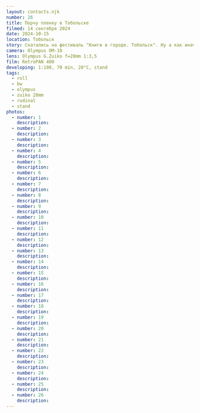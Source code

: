 ```yaml
---
layout: contacts.njk
number: 26
title: Порчу пленку в Тобольске
filmed: 14 сентября 2024
date: 2024-10-15
location: Тобольск
story: Скатались на фестиваль "Книги в городе. Тобольск". Ну а как иначе, если там Золото+Болото и Никто не спит :-D
camera: Olympus OM-10
lens: Olympus G.Zuiko f=28mm 1:3,5
film: RetroPAN 400
developing: 1:100, 70 min, 20°C, stand
tags:
  - roll
  - bw
  - olympus
  - zuiko 28mm
  - rodinal
  - stand
photos:
  - number: 1
    description:
  - number: 2
    description:
  - number: 3
    description:
  - number: 4
    description:
  - number: 5
    description:
  - number: 6
    description:
  - number: 7
    description:
  - number: 8
    description:
  - number: 9
    description:
  - number: 10
    description:
  - number: 11
    description:
  - number: 12
    description:
  - number: 13
    description:
  - number: 14
    description:
  - number: 15
    description:
  - number: 16
    description:
  - number: 17
    description:
  - number: 18
    description:
  - number: 19
    description:
  - number: 20
    description:
  - number: 21
    description:
  - number: 22
    description:
  - number: 23
    description:
  - number: 24
    description:
  - number: 25
    description:
  - number: 26
    description:
---
```

